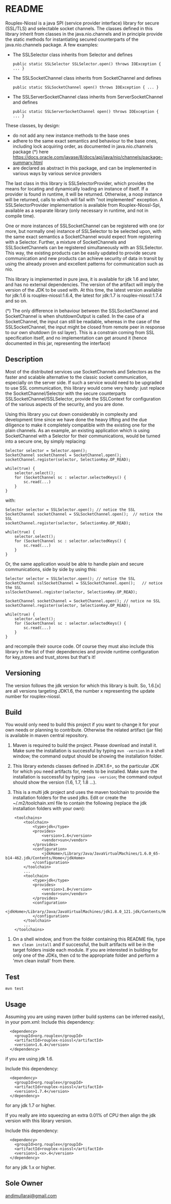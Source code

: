 # README #
Rouplex-Niossl is a java SPI (service provider interface) library for secure (SSL/TLS) and selectable socket channels. 
The classes defined in this library inherit from classes in the java.nio.channels and in principle provide the static 
methods for instantiating secured counterparts of the java.nio.channels package. A few examples:

* The SSLSelector class inherits from Selector and defines

    `public static SSLSelector SSLSelector.open() throws IOException { ... }`

* The SSLSocketChannel class inherits from SocketChannel and defines

    `public static SSLSocketChannel open() throws IOException { ... }`

* The SSLServerSocketChannel class inherits from ServerSocketChannel and defines

    `public static SSLServerSocketChannel open() throws IOException { ... }`

These classes, by design:
* do not add any new instance methods to the base ones
* adhere to the same exact semantics and behaviour to the base ones, including lock acquiring order, as documented in 
java.nio.channels package (*) here https://docs.oracle.com/javase/8/docs/api/java/nio/channels/package-summary.html
* are declared as abstract in this package, and can be implemented in various ways by various service providers

The last class in this library is SSLSelectorProvider, which provides the means for locating and dynamically loading 
an instance of itself. If a provider is found in runtime, it will be returned. Otherwise, a noop instance will be 
returned, calls to which will fail with "not implemented" exception. A SSLSelectorProvider implementation is available
 from Rouplex-Niossl-Spi, available as a separate library (only necessary in runtime, and not in compile time).

One or more instances of SSLSocketChannel can be registered with one (or more, but normally one) instance of SSLSelector
to be selected upon, with the same exact semantics a SocketChannel would expect from registering with a Selector.
Further, a mixture of SocketChannels and SSLSocketChannels can be registered simultaneously with an SSLSelector. This
way, the existing products can be easily updated to provide secure communication and new products can achieve security
of data in transit by using the already proven and excellent patterns for communication such as nio.

This library is implemented in pure java, it is available for jdk 1.6 and later, and has no external dependencies. 
The version of the artifact will imply the version of the JDK to be used with. At this time, the latest version 
available for jdk:1.6 is rouplex-niossl:1.6.4, the latest for jdk:1.7 is rouplex-niossl:1.7.4 and so on.

(*) The only difference in behaviour between the SSLSocketChannel and SocketChannel is when shutdownOutput is called.
In the case of a SocketChannel, the input can still be readable, whereas in the case of the SSLSocketChannel, the input
might be closed from remote peer in response to our own shutdown (in ssl layer). This is a constrain coming from SSL
specification itself, and no implementation can get around it (hence documented in this jar, representing the interface)
## Description ##
Most of the distributed services use SocketChannels and Selectors as the faster and scalable alternative to the classic
socket communication, especially on the server side. If such a service would need to be upgraded to use SSL
communication, this library would come very handy: just replace the SocketChannel/Selector with the secure counterparts
SSLSocketChannel/SSLSelector, provide the SSLContext for configuration of the various aspects of the security, and you
are done.

Using this library you cut down considerably in complexity and development time since we have done the heavy lifting
and the due diligence to make it completely compatible with the existing one for the plain channels. As an example, an
existing application which is using SocketChannel with a Selector for their communications, would be turned into a 
secure one, by simply replacing:

    Selector selector = Selector.open();
    SocketChannel socketChannel = SocketChannel.open();
    socketChannel.register(selector, SelectionKey.OP_READ);
    
    while(true) {
        selector.select();
        for (SocketChannel sc : selector.selectedKeys() {
            sc.read(...)
        }
    }

with:

    Selector selector = SSLSelector.open(); // notice the SSL
    SocketChannel socketChannel = SSLSocketChannel.open();  // notice the SSL
    socketChannel.register(selector, SelectionKey.OP_READ);
    
    while(true) {
        selector.select();
        for (SocketChannel sc : selector.selectedKeys() {
            sc.read(...)
        }
    }

Or, the same application would be able to handle plain and secure communications, side by side by using this:

    Selector selector = SSLSelector.open(); // notice the SSL
    SocketChannel sslSocketChannel = SSLSocketChannel.open();   // notice the SSL
    sslSocketChannel.register(selector, SelectionKey.OP_READ);
    
    SocketChannel socketChannel = SocketChannel.open(); // notice no SSL
    socketChannel.register(selector, SelectionKey.OP_READ);
    
    while(true) {
        selector.select();
        for (SocketChannel sc : selector.selectedKeys() {
            sc.read(...)
        }
    }

and recompile their source code. Of course they must also include this library in the list of their dependencies and
provide runtime configuration for key_stores and trust_stores but that's it!

## Versioning ##
The version follows the jdk version for which this library is built. So, 1.6.[x] are all versions targeting JDK1.6, the
number x representing the update number for rouplex-niossl.

## Build ##
You would only need to build this project if you want to change it for your own needs or planning to contribute. Otherwise
the related artifact (jar file) is available in maven central repository.

1. Maven is required to build the project. Please download and install it. Make sure the installation is successful by
typing `mvn -version` in a shell window; the command output should be showing the installation folder.

1. This library extends classes defined in JDK1.6+, so the particular JDK for which you need artifacts for, needs to be
installed. Make sure the installation is successful by typing `java -version`; the command output should show the
version (1.6, 1.7, 1.8 ...).

1. This is a multi jdk project and uses the maven toolchain to provide the installation folders for the used jdks. Edit
or create the ~/.m2/toolchain.xml file to contain the following (replace the jdk installation folders with your own):

```
    <toolchains>
        <toolchain>
            <type>jdk</type>
            <provides>
                <version>1.6</version>
                <vendor>sun</vendor>
            </provides>
            <configuration>
                <jdkHome>/Library/Java/JavaVirtualMachines/1.6.0_65-b14-462.jdk/Contents/Home</jdkHome>
            </configuration>
        </toolchain>
        ...
        <toolchain>
            <type>jdk</type>
            <provides>
                <version>1.8</version>
                <vendor>sun</vendor>
            </provides>
            <configuration>
                <jdkHome>/Library/Java/JavaVirtualMachines/jdk1.8.0_121.jdk/Contents/Home</jdkHome>
            </configuration>
        </toolchain>
        ...
    </toolchains>
```

1. On a shell window, and from the folder containing this README file, type `mvn clean install` and if successful, the
built artifacts will be in the target folders inside each module. If you are interested in building for only one of the
JDKs, then cd to the appropriate folder and perform a 'mvn clean install' from there.

## Test ##
`mvn test`

## Usage ##
Assuming you are using maven (other build systems can be inferred easily), in your pom.xml:
Include this dependency:
```
  <dependency>
    <groupId>org.rouplex</groupId>
    <artifactId>rouplex-niossl</artifactId>
    <version>1.6.4</version>
  </dependency>
```
if you are using jdk 1.6.

Include this dependency:
```
  <dependency>
    <groupId>org.rouplex</groupId>
    <artifactId>rouplex-niossl</artifactId>
    <version>1.7.4</version>
  </dependency>
```
for any jdk 1.7 or higher.

If you really are into squeezing an extra 0.01% of CPU then align the jdk version with this library version.

Include this dependency:
```
  <dependency>
    <groupId>org.rouplex</groupId>
    <artifactId>rouplex-niossl</artifactId>
    <version>1.<x>.4</version>
  </dependency>
```
for any jdk 1.x or higher.

## Sole Owner ##
andimullaraj@gmail.com